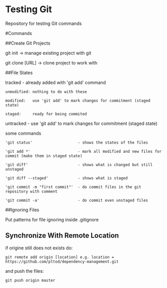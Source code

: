 Testing Git
===========

Repository for testing Git commands


#Commands

##Create Git Projects

git init 			-> manage existing project with git

git clone [URL]		-> clone project to work with

##File States

tracked - already added with 'git add' command

	unmodified: nothing to do with these

	modified:	use 'git add' to mark changes for commitment (staged state)

	staged:		ready for being commited

	
untracked - use 'git add' to mark changes for commitment (staged state)


some commands

	'git status' 					- shows the states of the files

	'git add *'						- mark all modified and new files for commit (make them in staged state)

	'git diff' 						- shows what is changed but still unstaged

	'git diff --staged' 			- shows what is staged

	'git commit -m "first commit"' 	- do commit files in the git repository with comment

	'git commit -a'					- do commit even unstaged files

##Ignoring Files

Put patterns for file ignoring inside .gitignore

## Synchronize With Remote Location

if origine still does not exists do: 

	git remote add origin [location] e.g. location = https://github.com/pltod/dependency-management.git
	 
and push the files:

	git push origin master
